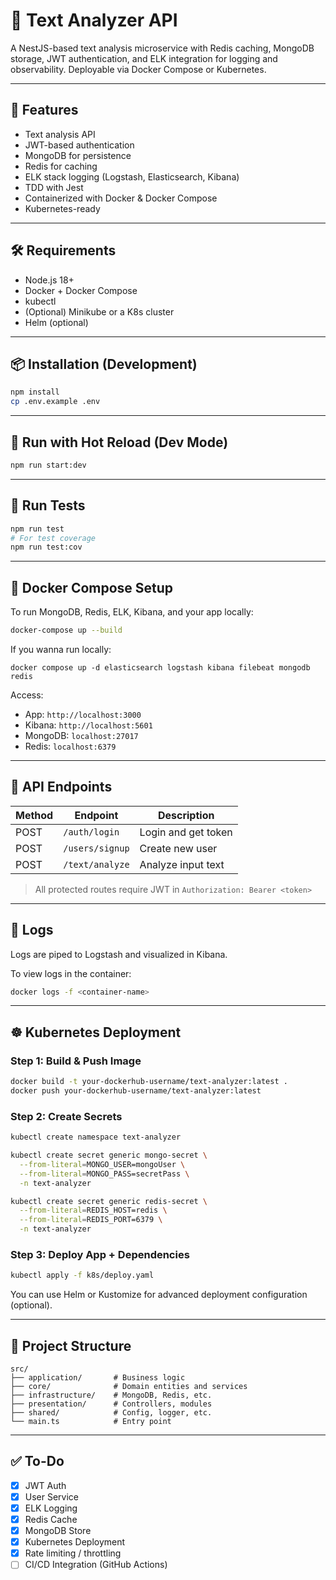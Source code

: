 # 🧠 Text Analyzer API

A NestJS-based text analysis microservice with Redis caching, MongoDB storage, JWT authentication, and ELK integration for logging and observability. Deployable via Docker Compose or Kubernetes.

---

## 🚀 Features

- Text analysis API
- JWT-based authentication
- MongoDB for persistence
- Redis for caching
- ELK stack logging (Logstash, Elasticsearch, Kibana)
- TDD with Jest
- Containerized with Docker & Docker Compose
- Kubernetes-ready

---

## 🛠️ Requirements

- Node.js 18+
- Docker + Docker Compose
- kubectl
- (Optional) Minikube or a K8s cluster
- Helm (optional)

---

## 📦 Installation (Development)

```bash
npm install
cp .env.example .env
````

---

## 🧪 Run with Hot Reload (Dev Mode)

```bash
npm run start:dev
```

---

## 🧪 Run Tests

```bash
npm run test
# For test coverage
npm run test:cov
```

---

## 🐳 Docker Compose Setup

To run MongoDB, Redis, ELK, Kibana, and your app locally:

```bash
docker-compose up --build
```

If you wanna run locally:
```
docker compose up -d elasticsearch logstash kibana filebeat mongodb redis
```

Access:

* App: `http://localhost:3000`
* Kibana: `http://localhost:5601`
* MongoDB: `localhost:27017`
* Redis: `localhost:6379`

---

## 📄 API Endpoints

| Method | Endpoint        | Description         |
| ------ | --------------- | ------------------- |
| POST   | `/auth/login`   | Login and get token |
| POST   | `/users/signup` | Create new user     |
| POST   | `/text/analyze` | Analyze input text  |

> All protected routes require JWT in `Authorization: Bearer <token>`

---

## 🧾 Logs

Logs are piped to Logstash and visualized in Kibana.

To view logs in the container:

```bash
docker logs -f <container-name>
```

---

## ☸️ Kubernetes Deployment

### Step 1: Build & Push Image

```bash
docker build -t your-dockerhub-username/text-analyzer:latest .
docker push your-dockerhub-username/text-analyzer:latest
```

### Step 2: Create Secrets

```bash
kubectl create namespace text-analyzer

kubectl create secret generic mongo-secret \
  --from-literal=MONGO_USER=mongoUser \
  --from-literal=MONGO_PASS=secretPass \
  -n text-analyzer

kubectl create secret generic redis-secret \
  --from-literal=REDIS_HOST=redis \
  --from-literal=REDIS_PORT=6379 \
  -n text-analyzer
```

### Step 3: Deploy App + Dependencies

```bash
kubectl apply -f k8s/deploy.yaml
```

You can use Helm or Kustomize for advanced deployment configuration (optional).

---

## 📂 Project Structure

```
src/
├── application/       # Business logic
├── core/              # Domain entities and services
├── infrastructure/    # MongoDB, Redis, etc.
├── presentation/      # Controllers, modules
├── shared/            # Config, logger, etc.
└── main.ts            # Entry point
```

---

## ✅ To-Do

* [x] JWT Auth
* [x] User Service
* [x] ELK Logging
* [x] Redis Cache
* [x] MongoDB Store
* [x] Kubernetes Deployment
* [x] Rate limiting / throttling
* [ ] CI/CD Integration (GitHub Actions)
